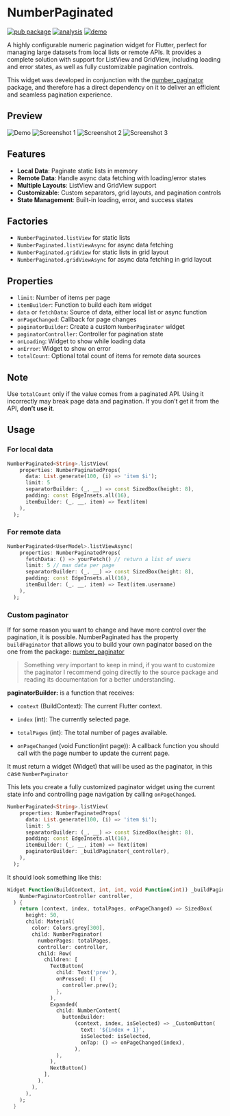 # NumberPaginated

[![pub package](https://img.shields.io/pub/v/number_paginated_list.svg)](https://pub.dev/packages/number_paginated_list)
[![analysis](https://github.com/RichardM20/number_paginated/workflows/analysis/badge.svg)](https://github.com/RichardM20/number_paginated/actions)
[![demo](https://img.shields.io/badge/web-online-blue)](https://url.com)

A highly configurable numeric pagination widget for Flutter, perfect for managing large datasets from local lists or remote APIs. It provides a complete solution with support for ListView and GridView, including loading and error states, as well as fully customizable pagination controls.

This widget was developed in conjunction with the [number_paginator](https://github.com/WieFel/number_paginator) package, and therefore has a direct dependency on it to deliver an efficient and seamless pagination experience.

## Preview

![Demo](https://github.com/RichardM20/number_paginated/raw/main/screenshots/demo.gif)
![Screenshot 1](https://github.com/RichardM20/number_paginated/raw/main/screenshots/paginated_list_view.png)
![Screenshot 2](https://github.com/RichardM20/number_paginated/raw/main/screenshots/paginated_list_view_net.png)
![Screenshot 3](https://github.com/RichardM20/number_paginated/raw/main/screenshots/paginated_list_grid.png)

## Features

- **Local Data**: Paginate static lists in memory
- **Remote Data**: Handle async data fetching with loading/error states
- **Multiple Layouts**: ListView and GridView support
- **Customizable**: Custom separators, grid layouts, and pagination controls
- **State Management**: Built-in loading, error, and success states

## Factories

- `NumberPaginated.listView` for static lists
- `NumberPaginated.listViewAsync` for async data fetching
- `NumberPaginated.gridView` for static lists in grid layout
- `NumberPaginated.gridViewAsync` for async data fetching in grid layout

## Properties

- `limit`: Number of items per page
- `itemBuilder`: Function to build each item widget
- `data` or `fetchData`: Source of data, either local list or async function
- `onPageChanged`: Callback for page changes
- `paginatorBuilder`: Create a custom `NumberPaginator` widget
- `paginatorController`: Controller for pagination state
- `onLoading`: Widget to show while loading data
- `onError`: Widget to show on error
- `totalCount`: Optional total count of items for remote data sources

## Note

Use `totalCount` only if the value comes from a paginated API.
Using it incorrectly may break page data and pagination.
If you don’t get it from the API, **don’t use it**.

## Usage

### For local data

```dart
NumberPaginated<String>.listView(
    properties: NumberPaginatedProps(
      data: List.generate(100, (i) => 'item $i');
      limit: 5
      separatorBuilder: (_, __) => const SizedBox(height: 8),
      padding: const EdgeInsets.all(16),
      itemBuilder: (_, __, item) => Text(item)
    ),
  );
```

### For remote data

```dart
NumberPaginated<UserModel>.listViewAsync(
    properties: NumberPaginatedProps(
      fetchData: () => yourFetch() // return a list of users
      limit: 5 // max data per page
      separatorBuilder: (_, __) => const SizedBox(height: 8),
      padding: const EdgeInsets.all(16),
      itemBuilder: (_, __, item) => Text(item.username)
    ),
  );
```

### Custom paginator

If for some reason you want to change and have more control over the pagination, it is possible. NumberPaginated has the property `buildPaginator` that allows you to build your own paginator based on the one from the package: [number_paginator](https://pub.dev/packages/number_paginator)

> Something very important to keep in mind, if you want to customize the paginator I recommend going directly to the source package and reading its documentation for a better understanding.

**paginatorBuilder:** is a function that receives:

- `context` (BuildContext): The current Flutter context.

- `index` (int): The currently selected page.

- `totalPages` (int): The total number of pages available.

- `onPageChanged` (void Function(int page)): A callback function you should call with the page number to update the current page.

It must return a widget (Widget) that will be used as the paginator, in this case `NumberPaginator`

This lets you create a fully customized paginator widget using the current state info and controlling page navigation by calling `onPageChanged`.

```dart
NumberPaginated<String>.listView(
    properties: NumberPaginatedProps(
      data: List.generate(100, (i) => 'item $i');
      limit: 5
      separatorBuilder: (_, __) => const SizedBox(height: 8),
      padding: const EdgeInsets.all(16),
      itemBuilder: (_, __, item) => Text(item)
      paginatorBuilder: _buildPaginator(_controller),
    ),
  );
```

It should look something like this:

```dart
Widget Function(BuildContext, int, int, void Function(int)) _buildPaginator(
    NumberPaginatorController controller,
  ) {
    return (context, index, totalPages, onPageChanged) => SizedBox(
      height: 50,
      child: Material(
        color: Colors.grey[300],
        child: NumberPaginator(
          numberPages: totalPages,
          controller: controller,
          child: Row(
            children: [
              TextButton(
                child: Text('prev'),
                onPressed: () {
                  controller.prev();
                },
              ),
              Expanded(
                child: NumberContent(
                  buttonBuilder:
                      (context, index, isSelected) => _CustomButton(
                        text: '${index + 1}',
                        isSelected: isSelected,
                        onTap: () => onPageChanged(index),
                      ),
                ),
              ),
              NextButton()
            ],
          ),
        ),
      ),
    );
  }
```
